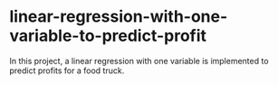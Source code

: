 # linear-regression-with-one-variable-to-predict-profit
In this project, a linear regression with one variable  is implemented to predict profits for a food truck.
